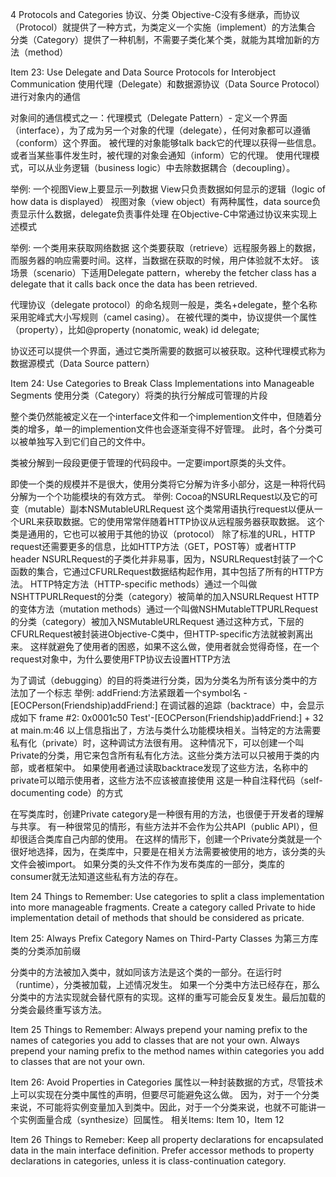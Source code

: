 4 Protocols and Categories
协议、分类
Objective-C没有多继承，而协议（Protocol）就提供了一种方式，为类定义一个实施（implement）的方法集合
分类（Category）提供了一种机制，不需要子类化某个类，就能为其增加新的方法（method）

Item 23: Use Delegate and Data Source Protocols for Interobject Communication
使用代理（Delegate）和数据源协议（Data Source Protocol）进行对象内的通信

对象间的通信模式之一：代理模式（Delegate Pattern）- 定义一个界面（interface），为了成为另一个对象的代理（delegate），任何对象都可以遵循（conform）这个界面。
被代理的对象能够talk back它的代理以获得一些信息。或者当某些事件发生时，被代理的对象会通知（inform）它的代理。
使用代理模式，可以从业务逻辑（business logic）中去除数据耦合（decoupling）。

举例: 一个视图View上要显示一列数据
	View只负责数据如何显示的逻辑（logic of how data is displayed）
	视图对象（view object）有两种属性，data source负责显示什么数据，delegate负责事件处理
	在Objective-C中常通过协议来实现上述模式

举例: 一个类用来获取网络数据
	这个类要获取（retrieve）远程服务器上的数据，而服务器的响应需要时间。这样，当数据在获取的时候，用户体验就不太好。
	该场景（scenario）下适用Delegate pattern，whereby the fetcher class has a delegate that it calls back once the data has been retrieved.

代理协议（delegate protocol）的命名规则一般是，类名+delegate，整个名称采用驼峰式大小写规则（camel casing）。
在被代理的类中，协议提供一个属性（property），比如@property (nonatomic, weak) id<EOCNetworkFetcherDelegate> delegate;

协议还可以提供一个界面，通过它类所需要的数据可以被获取。这种代理模式称为数据源模式（Data Source pattern）

Item 24: Use Categories to Break Class Implementations into Manageable Segments
使用分类（Category）将类的执行分解成可管理的片段

整个类仍然能被定义在一个interface文件和一个implemention文件中，但随着分类的增多，单一的implemention文件也会逐渐变得不好管理。
此时，各个分类可以被单独写入到它们自己的文件中。

类被分解到一段段更便于管理的代码段中。一定要import原类的头文件。

即使一个类的规模并不是很大，使用分类将它分解为许多小部分，这是一种将代码分解为一个个功能模块的有效方式。
举例: Cocoa的NSURLRequest以及它的可变（mutable）副本NSMutableURLRequest
	这个类常用语执行request以便从一个URL来获取数据。它的使用常常伴随着HTTP协议从远程服务器获取数据。
	这个类是通用的，它也可以被用于其他的协议（protocol）
	除了标准的URL，HTTP request还需要更多的信息，比如HTTP方法（GET，POST等）或者HTTP header
NSURLRequest的子类化并非易事，因为，NSURLRequest封装了一个C函数的集合，它通过CFURLRequest数据结构起作用，其中包括了所有的HTTP方法。
HTTP特定方法（HTTP-specific methods）通过一个叫做NSHTTPURLRequest的分类（category）被简单的加入NSURLRequest
HTTP的变体方法（mutation methods）通过一个叫做NSHMutableTTPURLRequest的分类（category）被加入NSMutableURLRequest
通过这种方式，下层的CFURLRequest被封装进Objective-C类中，但HTTP-specific方法就被剥离出来。
这样就避免了使用者的困惑，如果不这么做，使用者就会觉得奇怪，在一个request对象中，为什么要使用FTP协议去设置HTTP方法

为了调试（debugging）的目的将类进行分类，因为分类名为所有该分类中的方法加了一个标志
举例: addFriend:方法紧跟着一个symbol名
	-[EOCPerson(Friendship)addFriend:]
	在调试器的追踪（backtrace）中，会显示成如下
	frame #2: 0x0001c50 Test'-[EOCPerson(Friendship)addFriend:]
	+ 32 at main.m:46
以上信息指出了，方法与类什么功能模块相关。当特定的方法需要私有化（private）时，这种调试方法很有用。
这种情况下，可以创建一个叫Private的分类，用它来包含所有私有化方法。这些分类方法可以只被用于类的内部，或者框架中。
如果使用者通过读取backtrace发现了这些方法，名称中的private可以暗示使用者，这些方法不应该被直接使用
这是一种自注释代码（self-documenting code）的方式

在写类库时，创建Private category是一种很有用的方法，也很便于开发者的理解与共享。
有一种很常见的情形，有些方法并不会作为公共API（public API），但却很适合类库自己内部的使用。
在这样的情形下，创建一个Private分类就是一个很好地选择，因为，在类库中，只要是在相关方法需要被使用的地方，该分类的头文件会被import。
如果分类的头文件不作为发布类库的一部分，类库的consumer就无法知道这些私有方法的存在。

Item 24 Things to Remember:
Use categories to split a class implementation into more manageable fragments.
Create a category called Private to hide implementation detail of methods that should be considered as pricate.

Item 25: Always Prefix Category Names on Third-Party Classes
为第三方库类的分类添加前缀

分类中的方法被加入类中，就如同该方法是这个类的一部分。在运行时（runtime），分类被加载，上述情况发生。
如果一个分类中方法已经存在，那么分类中的方法实现就会替代原有的实现。这样的重写可能会反复发生。最后加载的分类会最终重写该方法。

Item 25 Things to Remember:
Always prepend your naming prefix to the names of categories you add to classes that are not your own.
Always prepend your naming prefix to the method names within categories you add to classes that are not your own.


Item 26: Avoid Properties in Categories
属性以一种封装数据的方式，尽管技术上可以实现在分类中属性的声明，但要尽可能避免这么做。
因为，对于一个分类来说，不可能将实例变量加入到类中。因此，对于一个分类来说，也就不可能讲一个实例面量合成（synthesize）回属性。
相关Items: Item 10，Item 12
	
Item 26 Things to Remeber:
Keep all property declarations for encapsulated data in the main interface definition.
Prefer accessor methods to property declarations in categories, unless it is class-continuation category.